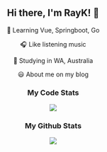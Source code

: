 <div align="center"><h2>Hi there, I'm RayK! 👋</h2></div>

<p align="center">📖 Learning Vue, Springboot, Go</p>
<p align="center">🎧 Like listening music </p>
<p align="center">📍 Studying in WA, Australia</p>
<p align="center">😃 About me on my<a herf=https://blog.reilkay.com/about> blog</a></p>

<div align="center">
    <h3>
        My Code Stats
    </h3>
</div>
<div align="center">
   <img src="https://github-readme-stats.jeasonlau.vercel.app/api/wakatime?username=Reilkay&hide_border=true&count=5">
</div>

<div align="center">
    <h3>
        My Github Stats
    </h3>
</div>
<div align="center">
    <img src="https://github-readme-stats.vercel.app/api?username=Reilkay&show_icons=true&hide_border=true">
</div>
